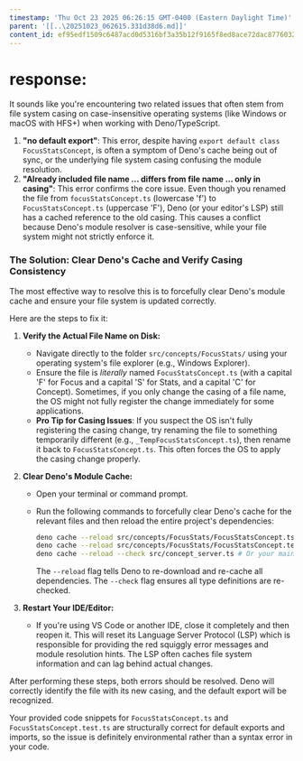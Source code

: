 ```yaml
---
timestamp: 'Thu Oct 23 2025 06:26:15 GMT-0400 (Eastern Daylight Time)'
parent: '[[..\20251023_062615.331d38d6.md]]'
content_id: ef95edf1509c6487acd0d5316bf3a35b12f9165f8ed8ace72dac8776032705be
---
```


# response:

It sounds like you're encountering two related issues that often stem from file system casing on case-insensitive operating systems (like Windows or macOS with HFS+) when working with Deno/TypeScript.

1. **"no default export"**: This error, despite having `export default class FocusStatsConcept`, is often a symptom of Deno's cache being out of sync, or the underlying file system casing confusing the module resolution.
2. **"Already included file name ... differs from file name ... only in casing"**: This error confirms the core issue. Even though you renamed the file from `focusStatsConcept.ts` (lowercase 'f') to `FocusStatsConcept.ts` (uppercase 'F'), Deno (or your editor's LSP) still has a cached reference to the old casing. This causes a conflict because Deno's module resolver is case-sensitive, while your file system might not strictly enforce it.

### The Solution: Clear Deno's Cache and Verify Casing Consistency

The most effective way to resolve this is to forcefully clear Deno's module cache and ensure your file system is updated correctly.

Here are the steps to fix it:

1. **Verify the Actual File Name on Disk:**
   * Navigate directly to the folder `src/concepts/FocusStats/` using your operating system's file explorer (e.g., Windows Explorer).
   * Ensure the file is *literally* named `FocusStatsConcept.ts` (with a capital 'F' for Focus and a capital 'S' for Stats, and a capital 'C' for Concept). Sometimes, if you only change the casing of a file name, the OS might not fully register the change immediately for some applications.
   * **Pro Tip for Casing Issues**: If you suspect the OS isn't fully registering the casing change, try renaming the file to something temporarily different (e.g., `_TempFocusStatsConcept.ts`), then rename it back to `FocusStatsConcept.ts`. This often forces the OS to apply the casing change properly.

2. **Clear Deno's Module Cache:**
   * Open your terminal or command prompt.
   * Run the following commands to forcefully clear Deno's cache for the relevant files and then reload the entire project's dependencies:

     ```bash
     deno cache --reload src/concepts/FocusStats/FocusStatsConcept.ts
     deno cache --reload src/concepts/FocusStats/FocusStatsConcept.test.ts
     deno cache --reload --check src/concept_server.ts # Or your main entry point if different
     ```

     The `--reload` flag tells Deno to re-download and re-cache all dependencies.
     The `--check` flag ensures all type definitions are re-checked.

3. **Restart Your IDE/Editor:**
   * If you're using VS Code or another IDE, close it completely and then reopen it. This will reset its Language Server Protocol (LSP) which is responsible for providing the red squiggly error messages and module resolution hints. The LSP often caches file system information and can lag behind actual changes.

After performing these steps, both errors should be resolved. Deno will correctly identify the file with its new casing, and the default export will be recognized.

Your provided code snippets for `FocusStatsConcept.ts` and `FocusStatsConcept.test.ts` are structurally correct for default exports and imports, so the issue is definitely environmental rather than a syntax error in your code.
